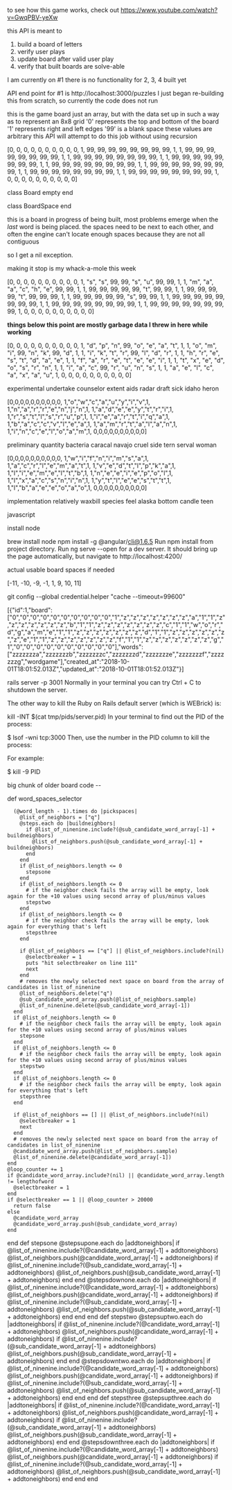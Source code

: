 to see how this game works, check out
https://www.youtube.com/watch?v=GwqPBV-yeXw

this API is meant to
1. build a board of letters
2. verify user plays
3. update board after valid user play
4. verify that built boards are solve-able

I am currently on #1
there is no functionality for 2, 3, 4 built yet

API end point for #1 is http://localhost:3000/puzzles
I just began re-building this from scratch,
so currently the code does not run

this is the game board
just an array, but with the data set up
in such a way as to represent an 8x8 grid
'0' represents the top and bottom of the board
'1' represents right and left edges
'99' is a blank space
these values are arbitrary
this API will attempt to do this job without using recursion

[0, 0, 0, 0, 0, 0, 0, 0, 0, 0,
1, 99, 99, 99, 99, 99, 99, 99, 99, 1,
1, 99, 99, 99, 99, 99, 99, 99, 99, 1,
1, 99, 99, 99, 99, 99, 99, 99, 99, 1,
1, 99, 99, 99, 99, 99, 99, 99, 99, 1,
1, 99, 99, 99, 99, 99, 99, 99, 99, 1,
1, 99, 99, 99, 99, 99, 99, 99, 99, 1,
1, 99, 99, 99, 99, 99, 99, 99, 99, 1,
1, 99, 99, 99, 99, 99, 99, 99, 99, 1,
0, 0, 0, 0, 0, 0, 0, 0, 0, 0]

class Board
  empty
end

class BoardSpace
end


this is a board in progress of being built,
most problems emerge when the *last* word is
being placed. the spaces need to be next to
each other, and often the engine can't locate
enough spaces because they are not all contiguous

so I get a nil exception.

making it stop is my whack-a-mole this week

[0, 0, 0, 0, 0, 0, 0, 0, 0, 0,
1, "s", "s", 99, 99, "s", "u", 99, 99, 1,
1, "m", "a", "a", "c", "h", "e", 99, 99, 1,
1, 99, 99, 99, 99, 99, "t", 99, 99, 1,
1, 99, 99, 99, 99, "t", 99, 99, 99, 1,
1, 99, 99, 99, 99, 99, "s", 99, 99, 1,
1, 99, 99, 99, 99, 99, 99, 99, 99, 1,
1, 99, 99, 99, 99, 99, 99, 99, 99, 1,
1, 99, 99, 99, 99, 99, 99, 99, 99,
1, 0, 0, 0, 0, 0, 0, 0, 0, 0, 0]

**things below this point are mostly garbage data I threw in here while working**


[0, 0, 0, 0, 0, 0, 0, 0, 0, 0,
1, "d", "p", "n", 99, "o", "e", "a", "t", 1,
1, "o", "m", "i", 99, "n", "k", 99, "d", 1,
1, "i", "k", "t", "r", 99, "l", "d", "r", 1,
1, "h", "r", "e", "s", "t", "d", "a", "e", 1,
1, "f", "a", "r", "e", "t", "e", "e", "i", 1,
1, "t", "x", "e", "d", "o", "s", "r", "n", 1,
1, "i", "a", "c", 99, "r", "u", "n", "s", 1,
1, "a", "e", "l", "c", "a", "x", "a", "u", 1,
0, 0, 0, 0, 0, 0, 0, 0, 0, 0]

experimental
undertake
counselor
extent
aids
radar
draft
sick
idaho
heron

[0,0,0,0,0,0,0,0,0,0,
1,"o","w","c","a","u","y","i","v",1,
1,"n","a","r","r","e","n","j","n",1,
1,"a","d","e","e","y","t","r","i",1,
1,"r","s","t","l","s","r","u","p",1,
1,"i","e","a","r","t","i","q","a",1,
1,"b","a","c","c","v","l","e","a",1,
1,"a","m","r","t","a","l","a","n",1,
1,"i","n","c","e","l","o","a","m",1,
0,0,0,0,0,0,0,0,0,0]

preliminary
quantity
bacteria
caracal
navajo
cruel
side
tern
serval
woman

[0,0,0,0,0,0,0,0,0,0,
1,"w","i","f","n","i","m","s","a",1,
1,"a","c","r","l","e","m","a","t",1,
1,"v","e","d","t","l","p","k","a",1,
1,"l","i","e","m","e","l","t","b",1,
1,"n","e","e","i","e","p","o","l",1,
1,"l","x","a","c","s","n","i","n",1,
1,"y","t","l","e","e","s","t","t",1,
1,"l","b","a","e","e","o","a","o",1,
0,0,0,0,0,0,0,0,0,0]

implementation
relatively
waxbill
species
feel
alaska
bottom
candle
teen


javascript

install node

brew install node
npm install -g @angular/cli@1.6.5
Run npm install from project directory.
Run ng serve --open for a dev server. It should bring up the page automatically, but navigate to http://localhost:4200/

actual usable board spaces if needed

[-11, -10, -9, -1, 1, 9, 10, 11]

git config --global credential.helper "cache --timeout=99600"

[{"id":1,"board":["0","0","0","0","0","0","0","0","0","0","1","z","z","z","z","z","z","z","a","1","1","z","z","z","z","z","z","z","b","1","1","z","z","z","z","z","z","z","c","1","1","w","o","r","d","g","a","m","e","1","1","z","z","z","z","z","z","z","d","1","1","z","z","z","z","z","z","z","e","1","1","z","z","z","z","z","z","z","f","1","1","z","z","z","z","z","z","z","g","1","0","0","0","0","0","0","0","0","0","0"],"words":["zzzzzzza","zzzzzzzb","zzzzzzzc","zzzzzzzd","zzzzzzze","zzzzzzzf","zzzzzzzg","wordgame"],"created_at":"2018-10-01T18:01:52.013Z","updated_at":"2018-10-01T18:01:52.013Z"}]




rails server -p 3001
Normally in your terminal you can try Ctrl + C to shutdown the server.

The other way to kill the Ruby on Rails default server (which is WEBrick) is:

kill -INT $(cat tmp/pids/server.pid)
In your terminal to find out the PID of the process:

$ lsof -wni tcp:3000
Then, use the number in the PID column to kill the process:

For example:

$ kill -9 PID






big chunk of older board code --

def word_spaces_selector

      (@word_length - 1).times do |pickspaces|
        @list_of_neighbors = ["q"]
        @steps.each do |buildneighbors|
          if @list_of_ninenine.include?(@sub_candidate_word_array[-1] + buildneighbors)
            @list_of_neighbors.push(@sub_candidate_word_array[-1] + buildneighbors)
          end
        end
        if @list_of_neighbors.length <= 0
          stepsone
        end
        if @list_of_neighbors.length <= 0
          # if the neighbor check fails the array will be empty, look again for the +10 values using second array of plus/minus values
          stepstwo
        end
        if @list_of_neighbors.length <= 0
          # if the neighbor check fails the array will be empty, look again for everything that's left
          stepsthree
        end

        if @list_of_neighbors == ["q"] || @list_of_neighbors.include?(nil)
          @selectbreaker = 1
          puts "hit selectbreaker on line 111"
          next
        end
        # removes the newly selected next space on board from the array of candidates in list_of_ninenine
        @list_of_neighbors.delete("q")
        @sub_candidate_word_array.push(@list_of_neighbors.sample)
        @list_of_ninenine.delete(@sub_candidate_word_array[-1])
      end
      if @list_of_neighbors.length <= 0
        # if the neighbor check fails the array will be empty, look again for the +10 values using second array of plus/minus values
        stepsone
      end
      if @list_of_neighbors.length <= 0
        # if the neighbor check fails the array will be empty, look again for the +10 values using second array of plus/minus values
        stepstwo
      end
      if @list_of_neighbors.length <= 0
        # if the neighbor check fails the array will be empty, look again for everything that's left
        stepsthree
      end

      if @list_of_neighbors == [] || @list_of_neighbors.include?(nil)
        @selectbreaker = 1
        next
      end
      # removes the newly selected next space on board from the array of candidates in list_of_ninenine
      @candidate_word_array.push(@list_of_neighbors.sample)
      @list_of_ninenine.delete(@candidate_word_array[-1])
    end
    @loop_counter += 1
    if @candidate_word_array.include?(nil) || @candidate_word_array.length != lengthofword
      @selectbreaker = 1
    end
    if @selectbreaker == 1 || @loop_counter > 20000
      return false
    else
      @candidate_word_array
      @candidate_word_array.push(@sub_candidate_word_array)
    end
  end
   def stepsone
    @stepsupone.each do |addtoneighbors|
      if @list_of_ninenine.include?(@candidate_word_array[-1] + addtoneighbors)
        @list_of_neighbors.push(@candidate_word_array[-1] + addtoneighbors)
      if @list_of_ninenine.include?(@sub_candidate_word_array[-1] + addtoneighbors)
        @list_of_neighbors.push(@sub_candidate_word_array[-1] + addtoneighbors)
      end
    end
    @stepsdownone.each do |addtoneighbors|
      if @list_of_ninenine.include?(@candidate_word_array[-1] + addtoneighbors)
        @list_of_neighbors.push(@candidate_word_array[-1] + addtoneighbors)
      if @list_of_ninenine.include?(@sub_candidate_word_array[-1] + addtoneighbors)
        @list_of_neighbors.push(@sub_candidate_word_array[-1] + addtoneighbors)
      end
    end
  end
   def stepstwo
    @stepsuptwo.each do |addtoneighbors|
      if @list_of_ninenine.include?(@candidate_word_array[-1] + addtoneighbors)
        @list_of_neighbors.push(@candidate_word_array[-1] + addtoneighbors)
      if @list_of_ninenine.include?(@sub_candidate_word_array[-1] + addtoneighbors)
        @list_of_neighbors.push(@sub_candidate_word_array[-1] + addtoneighbors)
      end
    end
    @stepsdowntwo.each do |addtoneighbors|
      if @list_of_ninenine.include?(@candidate_word_array[-1] + addtoneighbors)
        @list_of_neighbors.push(@candidate_word_array[-1] + addtoneighbors)
      if @list_of_ninenine.include?(@sub_candidate_word_array[-1] + addtoneighbors)
        @list_of_neighbors.push(@sub_candidate_word_array[-1] + addtoneighbors)
      end
    end
  end
   def stepsthree
    @stepsupthree.each do |addtoneighbors|
      if @list_of_ninenine.include?(@candidate_word_array[-1] + addtoneighbors)
        @list_of_neighbors.push(@candidate_word_array[-1] + addtoneighbors)
      if @list_of_ninenine.include?(@sub_candidate_word_array[-1] + addtoneighbors)
        @list_of_neighbors.push(@sub_candidate_word_array[-1] + addtoneighbors)
      end
    end
    @stepsdownthree.each do |addtoneighbors|
      if @list_of_ninenine.include?(@candidate_word_array[-1] + addtoneighbors)
        @list_of_neighbors.push(@candidate_word_array[-1] + addtoneighbors)
      if @list_of_ninenine.include?(@sub_candidate_word_array[-1] + addtoneighbors)
        @list_of_neighbors.push(@sub_candidate_word_array[-1] + addtoneighbors)
      end
    end
  end
